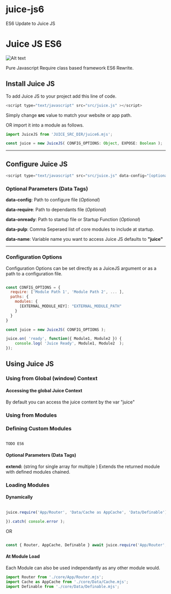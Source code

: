# juice-js6
ES6 Update to Juice JS
# Juice JS ES6

![Alt text](https://raw.githubusercontent.com/chriskirby81/juice-js/master/brand/logo-med.png "")

Pure Javascript Require class based framework ES6 Rewrite.

## Install Juice JS

To add Juice JS to your project add this line of code.

```javascript
<script type="text/javascript" src="src/juice.js" ></script>
```

  Simply change **src** value to match your website or app path.
  
  OR import it into a module as follows.
  
  ```javascript
  import JuiceJS from 'JUICE_SRC_DIR/juice6.mjs';
  
  const juice = new JuiceJS( CONFIG_OPTIONS: Object, EXPOSE: Boolean );
  ```
  
  ***
  

## Configure Juice JS

```javascript
<script type="text/javascript" src="src/juice.js" data-config="[optional]" data-require="[optional]" data-onready="[optional]"></script>
```

### Optional Parameters (Data Tags)

  **data-config**: Path to configure file (*Optional*)
  
  **data-require**: Path to dependants file (*Optional*)
  
  **data-onready**: Path to startup file or Startup Function (*Optional*)
  
  **data-pulp**: Comma Seperaed list of core modules to include at startup.
  
  **data-name**: Variable name you want to access Juice JS defaults to **"juice"**
  ***
  
### Configuration Options

Configuration Options can be set directly as a JuiceJS argument or as a path to a configuration file.

```javascript

const CONFIG_OPTIONS = {
  require: ['Module Path 1', 'Module Path 2', ... ],
  paths: {
    modules: {
      [EXTERNAL_MODULE_KEY]: "EXTERNAL_MODULE_PATH"
    }
  }
}

const juice = new JuiceJS( CONFIG_OPTIONS );

juice.on( 'ready', function({ Module1, Module2 }) {
    console.log( 'Juice Ready', Module1, Module2  );
});

```

## Using Juice JS

### Using from Global (window) Context

#### Accessing the global Juice Context
  By default you can access the juice content by the var "juice"

### Using from Modules

### Defining Custom Modules

```javascript

TODO ES6

```

#### Optional Parameters (Data Tags)

**extend:** (string for single array for multiple ) Extends the returned module with defined modules chained.

### Loading Modules

#### Dynamically

```javascript

juice.require('App/Router', 'Data/Cache as AppCache', 'Data/Definable').then(({ Router, AppCache, Definable }) => {

}).catch( console.error );

```
OR
```javascript

const { Router, AppCache, Definable } await juice.require('App/Router', 'Data/Cache as AppCache', 'Data/Definable');

```

#### At Module Load

Each Module can also be used independantly as any other module would.

```javascript 
import Router from './core/App/Router.mjs';
import Cache as AppCache from './core/Data/Cache.mjs';
import Definable from './core/Data/Definable.mjs';
```

